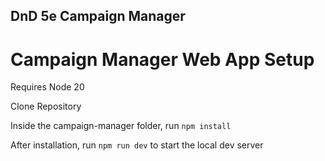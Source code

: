 ## DnD 5e Campaign Manager

# Campaign Manager Web App Setup

Requires Node 20

Clone Repository

Inside the campaign-manager folder, run `npm install`

After installation, run `npm run dev` to start the local dev server